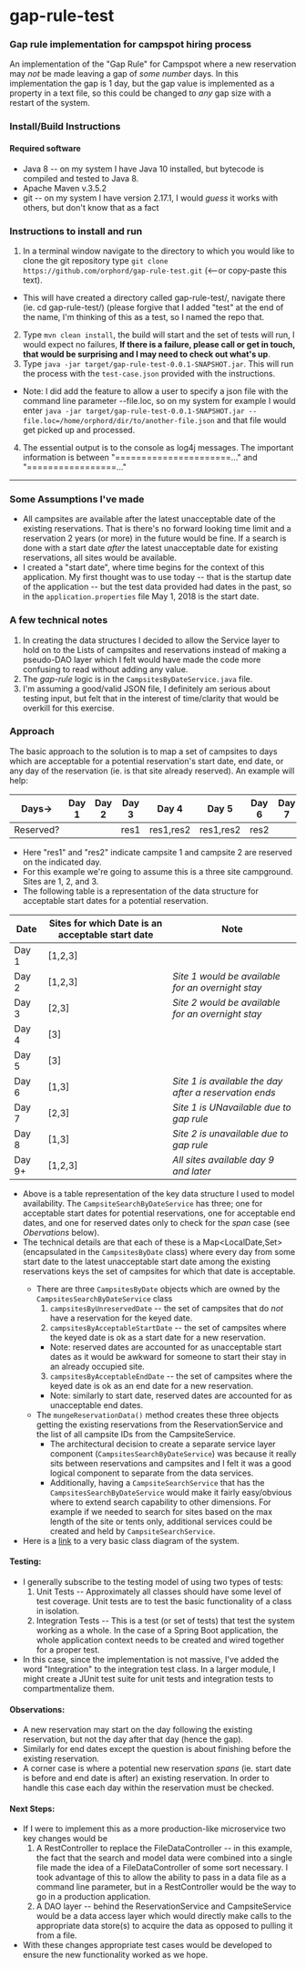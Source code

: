 # gap-rule-test
### Gap rule implementation for campspot hiring process
An implementation of the "Gap Rule" for Campspot where a new reservation may *not* be made leaving a gap of *some number* days.  In this implementation the gap is 1 day, but the gap value is implemented as a property in a text file, so this could be changed to *any* gap size with a restart of the system.

### Install/Build Instructions
#### Required software
   * Java 8 -- on my system I have Java 10 installed, but bytecode is compiled and tested to Java 8.
   * Apache Maven v.3.5.2
   * git -- on my system I have version 2.17.1, I would *guess* it works with others, but don't know that as a fact
   
### Instructions to install and run
1. In a terminal window navigate to the directory to which you would like to clone the git repository type `git clone https://github.com/orphord/gap-rule-test.git` (<--or copy-paste this text).
  * This will have created a directory called gap-rule-test/, navigate there (ie. cd gap-rule-test/) (please forgive that I added "test" at the end of the name, I'm thinking of this as a test, so I named the repo that.
2. Type `mvn clean install`, the build will start and the set of tests will run, I would expect no failures, **If there is a failure, please call or get in touch, that would be surprising and I may need to check out what's up**.
3. Type `java -jar target/gap-rule-test-0.0.1-SNAPSHOT.jar`.  This will run the process with the `test-case.json` provided with the instructions.
  * Note: I did add the feature to allow a user to specify a json file with the command line parameter --file.loc, so on my system for example I would enter `java -jar target/gap-rule-test-0.0.1-SNAPSHOT.jar --file.loc=/home/orphord/dir/to/another-file.json` and that file would get picked up and processed.
4. The essential output is to the console as log4j messages.  The important information is between "======================..." and "=================..."

---

### Some Assumptions I've made
* All campsites are available after the latest unacceptable date of the existing reservations.  That is there's no forward looking time limit and a reservation 2 years (or more) in the future would be fine.  If a search is done with a start date *after* the latest unacceptable date for existing reservations, all sites would be available.
* I created a "start date", where time begins for the context of this application.  My first thought was to use today -- that is the startup date of the application -- but the test data provided had dates in the past, so in the `application.properties` file May 1, 2018 is the start date.

### A few technical notes
1. In creating the data structures I decided to allow the Service layer to hold on to the Lists of campsites and reservations instead of making a pseudo-DAO layer which I felt would have made the code more confusing to read without adding any value.
2. The *gap-rule* logic is in the `CampsitesByDateService.java` file.
3. I'm assuming a good/valid JSON file, I definitely am serious about testing input, but felt that in the interest of time/clarity that would be overkill for this exercise.

### Approach
The basic approach to the solution is to map a set of campsites to days which are acceptable for a potential reservation's start date, end date, or any day of the reservation (ie. is that site already reserved).  An example will help:

|Days->|Day 1|Day 2|Day 3|Day 4|Day 5|Day 6|Day 7|Day 8|
|---|---|---|---|---|---|---|---|---|
|Reserved?|||res1|res1,res2|res1,res2|res2|||

* Here "res1" and "res2" indicate campsite 1 and campsite 2 are reserved on the indicated day.
* For this example we're going to assume this is a three site campground.  Sites are 1, 2, and 3.
* The following table is a representation of the data structure for acceptable start dates for a potential reservation.

|Date|Sites for which Date is an acceptable start date|Note|
|---|---|---|
|Day 1|[1,2,3]||
|Day 2|[1,2,3]|*Site 1 would be available for an overnight stay*|
|Day 3|[2,3]|*Site 2 would be available for an overnight stay*|
|Day 4|[3]||
|Day 5|[3]||
|Day 6|[1,3]|*Site 1 is available the day after a reservation ends*|
|Day 7|[2,3]|*Site 1 is UNavailable due to gap rule*|
|Day 8|[1,3]|*Site 2 is unavailable due to gap rule*|
|Day 9+|[1,2,3]|*All sites available day 9 and later*|

* Above is a table representation of the key data structure I used to model availability.  The `CampsiteSearchByDateService` has three; one for acceptable start dates for potential reservations, one for acceptable end dates, and one for reserved dates only to check for the *span* case (see *Obervations* below).
* The technical details are that each of these is a Map<LocalDate,Set<Campsite>> (encapsulated in the `CampsitesByDate` class) where every day from some start date to the latest unacceptable start date among the existing reservations keys the set of campsites for which that date is acceptable.
  * There are three `CampsitesByDate` objects which are owned by the `CampsitesSearchByDateService` class
    1. `campsitesByUnreservedDate` -- the set of campsites that do *not* have a reservation for the keyed date.
    2. `campsitesByAcceptableStartDate` -- the set of campsites where the keyed date is ok as a start date for a new reservation.
      * Note: reserved dates are accounted for as unacceptable start dates as it would be awkward for someone to start their stay in an already occupied site.
    3. `campsitesByAcceptableEndDate` -- the set of campsites where the keyed date is ok as an end date for a new reservation.
      * Note: similarly to start date, reserved dates are accounted for as unacceptable end dates.
  * The `mungeReservationData()` method creates these three objects getting the existing reservations from the ReservationService and the list of all campsite IDs from the CampsiteService.
    * The architectural decision to create a separate service layer component (`CampsitesSearchByDateService`) was because it really sits between reservations and campsites and I felt it was a good logical component to separate from the data services.
    * Additionally, having a `CampsiteSearchService` that has the `CampsitesSearchByDateService` would make it fairly easy/obvious where to extend search capability to other dimensions.  For example if we needed to search for sites based on the max length of the site or tents only, additional services could be created and held by `CampsiteSearchService`.
* Here is a [link](https://drive.google.com/file/d/1sQ02mWPst7SBD9OxwxNyUv6INbl9JHAx/view?usp=sharing) to a very basic class diagram of the system.

#### Testing:
* I generally subscribe to the testing model of using two types of tests:
  1. Unit Tests -- Approximately all classes should have some level of test coverage.  Unit tests are to test the basic functionality of a class in isolation.
  2. Integration Tests -- This is a test (or set of tests) that test the system working as a whole.  In the case of a Spring Boot application, the whole application context needs to be created and wired together for a proper test.
* In this case, since the implementation is not massive, I've added the word "Integration" to the integration test class.  In a larger module, I might create a JUnit test suite for unit tests and integration tests to compartmentalize them.

#### Observations:
* A new reservation may start on the day following the existing reservation, but not the day after that day (hence the gap).
* Similarly for end dates except the question is about finishing before the existing reservation.
* A corner case is where a potential new reservation *spans* (ie. start date is before and end date is after) an existing reservation. In order to handle this case each day within the reservation must be checked.

#### Next Steps:
* If I were to implement this as a more production-like microservice two key changes would be
  1. A RestController to replace the FileDataController -- in this example, the fact that the search and model data were combined into a single file made the idea of a FileDataController of some sort necessary.  I took advantage of this to allow the ability to pass in a data file as a command line parameter, but in a RestController would be the way to go in a production application.
  2. A DAO layer -- behind the ReservationService and CampsiteService would be a data access layer which would directly make calls to the appropriate data store(s) to acquire the data as opposed to pulling it from a file.
* With these changes appropriate test cases would be developed to ensure the new functionality worked as we hope.